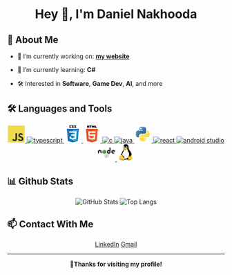 <h1 align="center">Hey 👋, I'm Daniel Nakhooda</h1>

<h2>🚀 About Me</h2>

- 🔭 I’m currently working on: **[my website](https://danielnakhooda.com/)**

- 🌱 I’m currently learning: **C#**

- 🛠️ Interested in **Software**, **Game Dev**, **AI**, and more

<h2>🛠️ Languages and Tools</h2>

<p align="center">
  <a href="https://en.wikipedia.org/wiki/JavaScript">
    <img src="https://raw.githubusercontent.com/devicons/devicon/master/icons/javascript/javascript-original.svg" alt="javascript" width="40" height="40"/> 
  </a>
  <a href="https://www.typescriptlang.org/">
    <img src="https://upload.wikimedia.org/wikipedia/commons/thumb/4/4c/Typescript_logo_2020.svg/2048px-Typescript_logo_2020.svg.png" alt="typescript" width="40" height="40"/>
  </a>
  <a href="https://en.wikipedia.org/wiki/CSS">
    <img src="https://raw.githubusercontent.com/devicons/devicon/master/icons/css3/css3-original-wordmark.svg" alt="css" width="40" height="40"/> 
  </a>
  <a href="https://en.wikipedia.org/wiki/HTML">
    <img src="https://raw.githubusercontent.com/devicons/devicon/master/icons/html5/html5-original-wordmark.svg" alt="html" width="40" height="40"/>
  </a>
  <a href="https://en.wikipedia.org/wiki/C_(programming_language)">
    <img src="https://upload.wikimedia.org/wikipedia/commons/thumb/1/18/C_Programming_Language.svg/1853px-C_Programming_Language.svg.png" alt="c" width="40" height="40"/>
  </a>
  <a href="https://www.java.com/en/">
    <img src="https://cdn4.iconfinder.com/data/icons/logos-and-brands/512/181_Java_logo_logos-512.png" alt="java" width="40" height="40" />
  </a>
  <a href="https://www.python.org/">
    <img src="https://raw.githubusercontent.com/devicons/devicon/master/icons/python/python-original.svg" alt="python" width="40" height="40"/>
  </a>
  <a href="https://react.dev/">
    <img src="https://cdn4.iconfinder.com/data/icons/logos-3/600/React.js_logo-512.png" alt="react" width="40" height="40"/>
  </a>
  <a href="https://developer.android.com/studio">
    <img src="https://upload.wikimedia.org/wikipedia/commons/thumb/5/51/Android_Studio_Logo_2024.svg/1200px-Android_Studio_Logo_2024.svg.png" alt="android studio" width="40" height="40"/>
  </a>
  <a href="https://nodejs.org/en">
    <img src="https://raw.githubusercontent.com/devicons/devicon/master/icons/nodejs/nodejs-original-wordmark.svg" alt="nodejs" width="40" height="40"/>
  </a>
  <a href="https://github.com/torvalds/linux">
    <img src="https://raw.githubusercontent.com/devicons/devicon/master/icons/linux/linux-original.svg" alt="linux" width="40" height="40"/>
  </a>
</p>

<h2>📊 Github Stats</h2>

<p align="center">
  <img src="https://github-readme-stats.vercel.app/api?username=dnakhooda&show_icons=true&theme=tokyonight" alt="GitHub Stats" width="45%" />
  <img src="https://github-readme-stats.vercel.app/api/top-langs/?username=dnakhooda&layout=compact&theme=tokyonight" alt="Top Langs" width="34%" />
</p>

<h2>📫 Contact With Me</h2>

<p align="center">
  <a href="https://www.linkedin.com/in/danielnakhooda/">LinkedIn</a>
  <a href="mailto:dnakhooda@gmail.com">Gmail</a>
</p>

---

<p align="center"><strong>🌟Thanks for visiting my profile!</strong></p>
